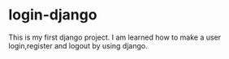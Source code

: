 # login-django
This is my first  django project.
I am learned how to make a user login,register and logout by using django.
